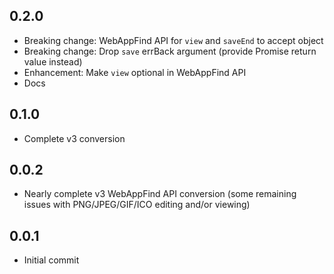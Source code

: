 ## 0.2.0

- Breaking change: WebAppFind API for `view` and `saveEnd` to accept object
- Breaking change: Drop `save` errBack argument (provide Promise return value instead)
- Enhancement: Make `view` optional in WebAppFind API
- Docs

## 0.1.0

- Complete v3 conversion

## 0.0.2

- Nearly complete v3 WebAppFind API conversion (some remaining
    issues with PNG/JPEG/GIF/ICO editing and/or viewing)

## 0.0.1

- Initial commit
